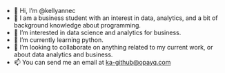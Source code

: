 - 👋 Hi, I’m @kellyannec
- 💼 I am a business student with an interest in data, analytics, and a bit of background knowledge about programming. 
- 👀 I’m interested in data science and analytics for business.
- 🌱 I’m currently learning python.
- 💞️ I’m looking to collaborate on anything related to my current work, or about data analytics and business. 
- 📫 You can send me an email at ka-github@opayq.com 

<!---
kellyannec/kellyannec is a ✨ special ✨ repository because its `README.md` (this file) appears on your GitHub profile.
You can click the Preview link to take a look at your changes.
--->
